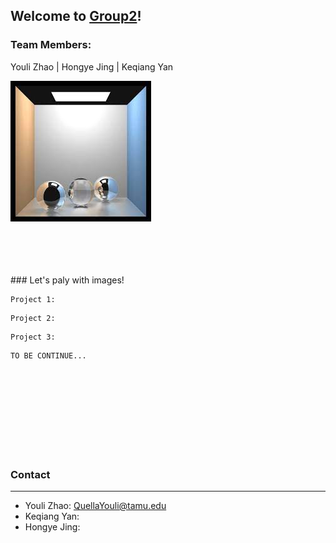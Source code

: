 ## Welcome to [Group2](https://github.com/Mooler0410/IMMagician/edit/gh-pages/index.md)!


### Team Members: 
Youli Zhao | Hongye Jing | Keqiang Yan


![alt text](./images.jpg)



<br />
<br />
<br />
<br />
### Let's paly with images!


```
Project 1: 
```

```
Project 2: 
```

```
Project 3: 
```

```
TO BE CONTINUE...
```
<br />
<br />
<br />
<br />
<br />
<br />
<br />
<br />

### Contact
***
* Youli Zhao: QuellaYouli@tamu.edu
* Keqiang Yan:
* Hongye Jing:
